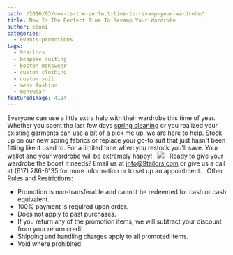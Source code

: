 ```yaml
---
path: /2016/03/now-is-the-perfect-time-to-revamp-your-wardrobe/
title: Now Is The Perfect Time To Revamp Your Wardrobe
author: eboni
categories: 
  - events-promotions
tags: 
  - 9tailors
  - bespoke suiting
  - boston menswear
  - custom clothing
  - custom suit
  - mens fashion
  - menswear
featuredImage: 4124
---
```

Everyone can use a little extra help with their wardrobe this time of year. Whether you spent the last few days [spring cleaning](http://blog.9tailors.com/2016/03/spring-clean-your-closet/) or you realized your existing garments can use a bit of a pick me up, we are here to help. Stock up on our new spring fabrics or replace your go-to suit that just hasn't been fitting like it used to. For a limited time when you restock you'll save. Your wallet and your wardrobe will be extremely happy!   ![](https://files.slack.com/files-pri/T0LS16RRR-F0RTQUWR5/marchsale-blog.jpg)   Ready to give your wardrobe the boost it needs? Email us at info@9tailors.com or give us a call at (617) 286-6135 for more information or to set up an appointment.   Other Rules and Restrictions:

*   Promotion is non-transferable and cannot be redeemed for cash or cash equivalent.
*   100% payment is required upon order.
*   Does not apply to past purchases.
*   If you return any of the promotion items, we will subtract your discount from your return credit.
*   Shipping and handling charges apply to all promoted items.
*   Void where prohibited.